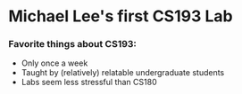 # Michael Lee's first CS193 Lab

### Favorite things about CS193:
- Only once a week
- Taught by (relatively) relatable undergraduate students
- Labs seem less stressful than CS180
